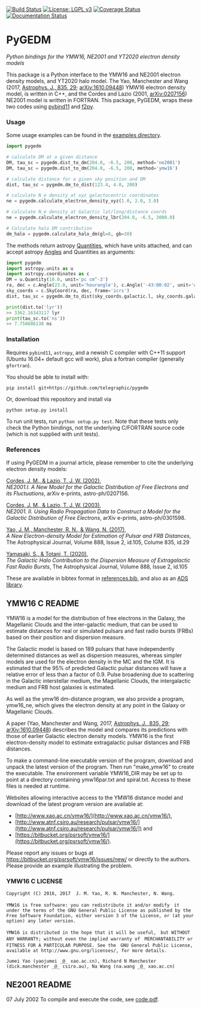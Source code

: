 [![Build Status](https://travis-ci.org/telegraphic/pygedm.svg?branch=master)](https://travis-ci.org/telegraphic/pygedm)
[![License: LGPL v3](https://img.shields.io/badge/License-LGPL%20v3-blue.svg)](https://www.gnu.org/licenses/lgpl-3.0)
[![Coverage Status](https://codecov.io/gh/telegraphic/pygedm/branch/master/graph/badge.svg)](https://codecov.io/gh/telegraphic/pygedm)
[![Documentation Status](https://readthedocs.org/projects/pygedm/badge/?version=latest)](https://pygedm.readthedocs.io/en/latest/?badge=latest)

# PyGEDM
_Python bindings for the YMW16, NE2001 and YT2020 electron density models_

This package is a Python interface to the YMW16 and NE2001 electron density models, and YT2020 halo model.
The Yao, Manchester and Wang (2017, [Astrophys. J., 835, 29](https://iopscience.iop.org/article/10.3847/1538-4357/835/1/29/meta);
[arXiv:1610.09448](https://arxiv.org/abs/1610.09448)) YMW16 electron density model, is written in C++, and the Cordes and Lazio 
(2001, [arXiv:0207156](https://arxiv.org/abs/astro-ph/)) NE2001 model is written in FORTRAN. This package, PyGEDM, wraps these
two codes using [pybind11](https://pybind11.readthedocs.io/en/stable/intro.html) and [f2py](https://docs.scipy.org/doc/numpy/f2py/).

### Usage

Some usage examples can be found in the [examples directory](https://github.com/telegraphic/pygedm/tree/master/examples). 

```python
import pygedm

# calculate DM at a given distance
DM, tau_sc = pygedm.dist_to_dm(204.0, -6.5, 200, method='ne2001')
DM, tau_sc = pygedm.dist_to_dm(204.0, -6.5, 200, method='ymw16')

# calculate distance for a given sky position and DM
dist, tau_sc = pygedm.dm_to_dist(123.4, 4.0, 200)

# calculate N_e density at xyz galactocentric coordinates
ne = pygedm.calculate_electron_density_xyz(1.0, 2.0, 3.0)

# calculate N_e density at Galactic lat/long/distance coords
ne = pygedm.calculate_electron_density_lbr(204.0, -6.5, 3000.0)

# Calculate halo DM contribution
dm_halo = pygedm.calculate_halo_dm(gl=0, gb=30)
```

The methods return astropy [Quantities](http://docs.astropy.org/en/stable/units/quantity.html#quantity), which have units attached, and can accept astropy [Angles](http://docs.astropy.org/en/stable/coordinates/angles.html#working-with-angles) and Quantities as arguments:

```python
import pygedm
import astropy.units as u
import astropy.coordinates as c
DM = u.Quantity(10.0, unit='pc cm^-3')
ra, dec = c.Angle(23.0, unit='hourangle'), c.Angle('-43:00:02', unit='degree')
sky_coords = c.SkyCoord(ra, dec, frame='icrs')
dist, tau_sc = pygedm.dm_to_dist(sky_coords.galactic.l, sky_coords.galactic.b, DM)

print(dist.to('lyr'))
>> 3362.16343117 lyr
print(tau_sc.to('ns'))
>> 7.758686138 ns
```


### Installation

Requires `pybind11`, `astropy`, and a newish C compiler with C++11 support (Ubuntu 16.04+ default gcc will work), plus a 
fortran compiler (generally `gfortran`).

You should be able to install with:

```
pip install git+https://github.com/telegraphic/pygedm
```

Or, download this repository and install via

```
python setup.py install
```

To run unit tests, run `python setup.py test`. Note that these tests only check the Python bindings, 
not the underlying C/FORTRAN source code (which is not supplied with unit tests).

### References

If using PyGEDM in a journal article, please remember to cite the underlying electron density models:

[Cordes, J. M., & Lazio, T. J. W. (2002)](https://ui.adsabs.harvard.edu/abs/2002astro.ph..7156C/abstract),  
_NE2001.I. A New Model for the Galactic Distribution of Free Electrons and its Fluctuations_, 
arXiv e-prints, astro-ph/0207156.

[Cordes, J. M., & Lazio, T. J. W. (2003)](https://ui.adsabs.harvard.edu/abs/2003astro.ph..1598C/abstract),  
_NE2001. II. Using Radio Propagation Data to Construct a Model for the Galactic Distribution of Free Electrons_, 
arXiv e-prints, astro-ph/0301598.

[Yao, J. M., Manchester, R. N., & Wang, N. (2017)](https://ui.adsabs.harvard.edu/abs/2017ApJ...835...29Y/abstract),  
_A New Electron-density Model for Estimation of Pulsar and FRB Distances_, 
The Astrophysical Journal, Volume 888, Issue 2, id.105, Colume 835, id.29

[Yamasaki, S., & Totani, T. (2020)](https://ui.adsabs.harvard.edu/abs/2019arXiv190900849Y/abstract),  
_The Galactic Halo Contribution to the Dispersion Measure of Extragalactic Fast Radio Bursts_, 
The Astrophysical Journal, Volume 888, Issue 2, id.105

These are available in bibtex format in [references.bib](https://github.com/telegraphic/pygedm/references.bib),
and also as an [ADS library](https://ui.adsabs.harvard.edu/public-libraries/Ci6_0-TlSySPMLrHxTvhhw). 

## YMW16 C README

YMW16 is a model for the distribution of free electrons in the Galaxy,
the Magellanic Clouds and the inter-galactic medium, that can be used
to estimate distances for real or simulated pulsars and fast radio
bursts (FRBs) based on their position and dispersion measure.

The Galactic model is based on 189 pulsars that have independently
determined distances as well as dispersion measures, whereas simpler
models are used for the electron density in the MC and the IGM. It is
estimated that the 95% of predicted Galactic pulsar distances will
have a relative error of less than a factor of 0.9. Pulse broadening
due to scattering in the Galactic interstellar medium, the Magellanic
Clouds, the intergalactic medium and FRB host galaxies is estimated.

As well as the ymw16 dm-distance program, we also provide a program,
ymw16_ne, which gives the electron density at any point in the Galaxy
or Magellanic Clouds.

A paper (Yao, Manchester and Wang, 2017,
[Astrophys. J., 835, 29](https://iopscience.iop.org/article/10.3847/1538-4357/835/1/29/meta);
[arXiv:1610.09448](https://arxiv.org/abs/1610.09448)) describes the model and compares its predictions
with those of earlier Galactic electron density models. YMW16 is the
first electron-density model to estimate extragalactic pulsar
distances and FRB distances.

To make a command-line executable version of the program, download and
unpack the latest version of the program. Then run "make_ymw16" to
create the executable. The environment variable YMW16_DIR may be set
up to point at a directory containing ymw16par.txt and
spiral.txt. Access to these files is needed at runtime.

Websites allowing interactive access to the YMW16 distance model and
download of the latest program version are available at:
* [http://www.xao.ac.cn/ymw16/](http://www.xao.ac.cn/ymw16/),
* [http://www.atnf.csiro.au/research/pulsar/ymw16/](http://www.atnf.csiro.au/research/pulsar/ymw16/]) and
* [https://bitbucket.org/psrsoft/ymw16/](https://bitbucket.org/psrsoft/ymw16/).

Please report any issues or bugs at
https://bitbucket.org/psrsoft/ymw16/issues/new/ or directly to the
authors. Please provide an example illustrating the problem.

### YMW16 C LICENSE

```
Copyright (C) 2016, 2017  J. M. Yao, R. N. Manchester, N. Wang.

YMW16 is free software: you can redistribute it and/or modify　it
under the terms of the GNU General Public License as published by the
Free Software Foundation, either version 3 of the License, or (at your
option) any later version.

YMW16 is distributed in the hope that it will be useful,　but WITHOUT
ANY WARRANTY; without even the implied warranty of　MERCHANTABILITY or
FITNESS FOR A PARTICULAR PURPOSE. See the　GNU General Public License,
available at http://www.gnu.org/licenses/, for more details.

Jumei Yao (yaojumei _@_ xao.ac.cn), Richard N Manchester
(dick.manchester _@_ csiro.au), Na Wang (na.wang _@_ xao.ac.cn)
```

## NE2001 README

07 July 2002
To compile and execute the code,  see [code.pdf](https://github.com/telegraphic/pygedm/blob/master/ne2001_src/code.pdf).


